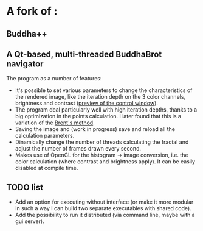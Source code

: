 # A fork of :

## Buddha++
## A Qt-based, multi-threaded BuddhaBrot navigator

The program as a number of features:
* It's possible to set various parameters to change the characteristics of the rendered image, 
like the iteration depth on the 3 color channels, brightness and contrast ([preview of the control window](https://raw.github.com/emmmile/buddha/master/resources/gui.png)).
* The program deal particularly well with high iteration depths, thanks to a big optimization in the points calculation.
I later found that this is a variation of the [Brent's method](http://en.wikipedia.org/wiki/Cycle_detection#Brent.27s_algorithm).
* Saving the image and (work in progress) save and reload all the calculation parameters.
* Dinamically change the number of threads calculating the fractal and adjust the number of frames drawn every second.
* Makes use of OpenCL for the histogram -> image conversion, i.e. the color calculation (where contrast and brightness apply). It can be easily disabled at compile time.


## TODO list
* Add an option for executing without interface (or make it more modular in such a way I can build two separate executables with shared code).
* Add the possibility to run it distributed (via command line, maybe with a gui server).
